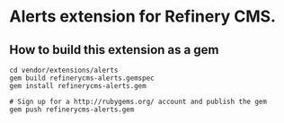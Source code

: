 # Alerts extension for Refinery CMS.

## How to build this extension as a gem

    cd vendor/extensions/alerts
    gem build refinerycms-alerts.gemspec
    gem install refinerycms-alerts.gem

    # Sign up for a http://rubygems.org/ account and publish the gem
    gem push refinerycms-alerts.gem